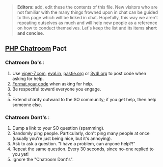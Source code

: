 > **Editors:** add, edit these the contents of this file. New visitors who are not familiar with the many things frowned upon in chat can be guided to this page which will be linked in chat. Hopefully, this way we aren't repeating outselves as much and will help new people as a reference on how to conduct themselves. Let's keep the list and its items **short and concise**.

## [PHP Chatroom](http://chat.stackoverflow.com/rooms/11/php) Pact

### Chatroom Do's :
 1. Use [viper-7.com](http://codepad.viper-7.com), [eval.in](http://eval.in), [pastie.org](http://pastie.org/) or [3v4l.org](http://3v4l.org/) to post code when asking for help.
 2. [Format your code](http://chat.stackoverflow.com/faq#formatting) when asking for help.
 3. Be respectful toward everyone you engage.
 4. 
 5. Extend charity outward to the SO community; if you get help, then help someone else.

### Chatroom Dont's :
 1. Dump a link to your SO question (spamming).
 2. Randomly ping people. Particularly, don't ping many people at once (usually you're just being nice, but it's annoying).
 3. Ask to ask a question. "I have a problem, can anyone help?!"
 4. Repeat the same question. Every 30 seconds, since no-one replied to you yet!
 5. Ignore the "Chatroom Dont's".

 
